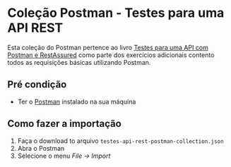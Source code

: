 # Coleção Postman - Testes para uma API REST
Esta coleção do Postman pertence ao livro [Testes para uma API com Postman e RestAssured](https://leanpub.com/testes-api-postman-rest-assured-v1) como parte dos exercícios adicionais contento todos as requisições básicas utilizando Postman.

## Pré condição
* Ter o [Postman](https://www.postman.com) instalado na sua máquina

## Como fazer a importação

1. Faça o download to arquivo `testes-api-rest-postman-collection.json`
2. Abra o Postman
3. Selecione o menu *File -> Import*